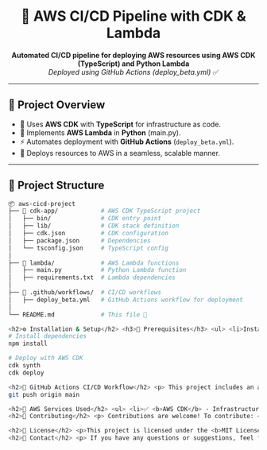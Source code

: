 <h1 align="center">🚀 AWS CI/CD Pipeline with CDK & Lambda</h1>

<p align="center">
  <b>Automated CI/CD pipeline for deploying AWS resources using AWS CDK (TypeScript) and Python Lambda</b> <br>
  <i>Deployed using GitHub Actions (deploy_beta.yml)</i> ✅
</p>

---

<h2>📌 Project Overview</h2>

<ul>
  <li>🔹 Uses <b>AWS CDK</b> with <b>TypeScript</b> for infrastructure as code.</li>
  <li>🐍 Implements <b>AWS Lambda</b> in <b>Python</b> (main.py).</li>
  <li>⚡ Automates deployment with <b>GitHub Actions</b> (<code>deploy_beta.yml</code>).</li>
  <li>🎯 Deploys resources to AWS in a seamless, scalable manner.</li>
</ul>

---

<h2>📂 Project Structure</h2>

```sh
📦 aws-cicd-project
├── 📂 cdk-app/            # AWS CDK TypeScript project
│   ├── bin/              # CDK entry point
│   ├── lib/              # CDK stack definition
│   ├── cdk.json          # CDK configuration
│   ├── package.json      # Dependencies
│   └── tsconfig.json     # TypeScript config
│
├── 📂 lambda/             # AWS Lambda functions
│   ├── main.py           # Python Lambda function
│   ├── requirements.txt  # Lambda dependencies
│
├── 📂 .github/workflows/  # CI/CD workflows
│   ├── deploy_beta.yml   # GitHub Actions workflow for deployment
│
└── README.md             # This file 📜

<h2>⚙️ Installation & Setup</h2> <h3>🔧 Prerequisites</h3> <ul> <li>Install <b>Node.js</b> and <b>TypeScript</b> (for CDK): <code>npm install -g typescript aws-cdk</code></li> <li>Install <b>Python</b> and dependencies: <code>pip install -r lambda/requirements.txt</code></li> <li>Ensure <b>AWS CLI</b> is configured: <code>aws configure</code></li> <li>Authenticate AWS CDK: <code>cdk bootstrap</code></li> </ul> <h3>🚀 Deploying the App</h3>
# Install dependencies
npm install

# Deploy with AWS CDK
cdk synth
cdk deploy

<h2>🚀 GitHub Actions CI/CD Workflow</h2> <p> This project includes an automated deployment workflow: <code>.github/workflows/deploy_beta.yml</code>. </p> <ul> <li>🔄 Triggers on every <b>push</b> to the <code>main</code> branch.</li> <li>🔧 Runs tests and builds the CDK app.</li> <li>🚀 Deploys to AWS automatically.</li> </ul> <p><b>To trigger a manual deployment:</b></p>
git push origin main

<h2>🎯 AWS Services Used</h2> <ul> <li>✅ <b>AWS CDK</b> - Infrastructure as Code</li> <li>✅ <b>AWS Lambda</b> - Serverless Function</li> <li>✅ <b>AWS CloudFormation</b> - Stack Management</li> <li>✅ <b>Amazon S3</b> - Storage (if applicable)</li> <li>✅ <b>Amazon API Gateway</b> - API Deployment (if applicable)</li> </ul>
<h2>📜 Contributing</h2> <p> Contributions are welcome! To contribute: </p>

<h2>📄 License</h2> <p>This project is licensed under the <b>MIT License</b>. Feel free to use and modify!</p>
<h2>💬 Contact</h2> <p> If you have any questions or suggestions, feel free to reach out! 😊<br> 📧 Email: your.email@example.com <br> 🌍 GitHub: <a href="https://github.com/yourusername">yourusername</a> </p>
